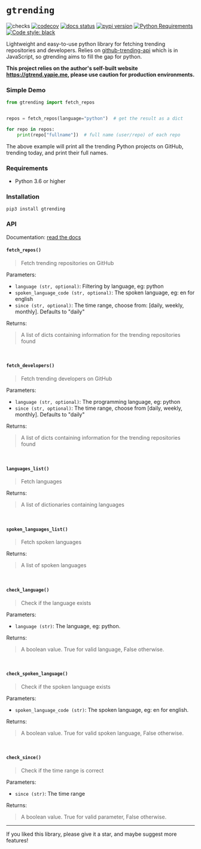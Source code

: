 # `gtrending`

![checks](https://github.com/hedythedev/gtrending/workflows/checks/badge.svg)
[![codecov](https://codecov.io/gh/hedythedev/gtrending/branch/master/graph/badge.svg?token=J19AQKEO4W)](https://codecov.io/gh/hedythedev/gtrending)
[![docs status](https://readthedocs.org/projects/gtrending/badge/?version=latest)](https://gtrending.readthedocs.io/en/latest/)
[![pypi version](https://img.shields.io/pypi/v/gtrending)](https://pypi.org/project/gtrending/)
[![Python Requirements](https://img.shields.io/pypi/pyversions/gtrending)](https://pypi.org/project/gtrending/)
[![Code style: black](https://img.shields.io/badge/code%20style-black-000000.svg)](https://github.com/psf/black)

Lightweight and easy-to-use python library for fetching
trending repositories and developers. Relies on
[github-trending-api](https://github.com/huchenme/github-trending-api)
which is in JavaScript, so gtrending aims to fill the gap
for python.

**This project relies on the author's self-built website https://gtrend.yapie.me, please use caution for production environments.**

### Simple Demo

```python
from gtrending import fetch_repos


repos = fetch_repos(language="python")  # get the result as a dict

for repo in repos:
    print(repo["fullname"])  # full name (user/repo) of each repo
```

The above example will print all the trending Python projects
on GitHub, trending today, and print their full names.

### Requirements
* Python 3.6 or higher


### Installation
```
pip3 install gtrending
```

### API

Documentation: [read the docs](https://gtrending.readthedocs.io/en/latest/)

#### `fetch_repos()`

> Fetch trending repositories on GitHub

Parameters:
* `language (str, optional)`:  Filtering by language, eg: python
* `spoken_language_code (str, optional)`: The spoken language, eg: en for english
* `since (str, optional)`: The time range, choose from: [daily, weekly, monthly]. Defaults to "daily"

Returns:
> A list of dicts containing information for the trending repositories found


<br>

#### `fetch_developers()`

> Fetch trending developers on GitHub

Parameters:
* `language (str, optional)`: The programming language, eg: python
* `since (str, optional)`: The time range, choose from [daily, weekly, monthly]. Defaults to "daily"

Returns:
> A list of dicts containing information for the trending repositories found

<br>

#### `languages_list()`

> Fetch languages

Returns:
> A list of dictionaries containing languages

<br>

#### `spoken_languages_list()`

> Fetch spoken languages

Returns:
> A list of spoken languages

<br>

#### `check_language()`

> Check if the language exists

Parameters:
* `language (str)`:  The language, eg: python.

Returns:
> A boolean value. True for valid language, False otherwise.

<br>

#### `check_spoken_language()`

> Check if the spoken language exists

Parameters:
* `spoken_language_code (str)`: The spoken language, eg: en for english.

Returns:
> A boolean value. True for valid spoken language, False otherwise.

<br>

#### `check_since()`

> Check if the time range is correct

Parameters:
* `since (str)`:  The time range

Returns:
> A boolean value. True for valid parameter, False otherwise.


---

If you liked this library, please give it a star, and maybe suggest more features!
